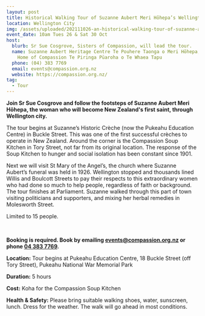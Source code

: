 ```yaml
---
layout: post
title: Historical Walking Tour of Suzanne Aubert Meri Hōhepa’s Wellington
location: Wellington City
img: /assets/uploaded/202111026-an-historical-walking-tour-of-suzanne-aubert-s-wellington.png
event_date: 10am Tues 26 & Sat 30 Oct
host:
  blurb: Sr Sue Cosgrove, Sisters of Compassion, will lead the tour.
  name: Suzanne Aubert Heritage Centre Te Pouhere Taonga o Meri Hōhepa, Our Lady’s
    Home of Compassion Te Piringa Pūaroha o Te Whaea Tapu
  phone: (04) 383 7769
  email: events@compassion.org.nz
  website: https://compassion.org.nz/
tag:
  - Tour
---
```

**Join Sr Sue Cosgrove and follow the footsteps of Suzanne Aubert Meri Hōhepa, the woman who will become New Zealand's first saint, through Wellington city.** 

The tour begins at Suzanne’s Historic Crèche (now the Pukeahu Education Centre) in Buckle Street. This was one of the first successful crèches to operate in New Zealand. Around the corner is the Compassion Soup Kitchen in Tory Street, not far from its original location. The response of the Soup Kitchen to hunger and social isolation has been constant since 1901. 

Next we will visit St Mary of the Angel’s, the church where Suzanne Aubert’s funeral was held in 1926. Wellington stopped and thousands lined Willis and Boulcott Streets to pay their respects to this extraordinary women who had done so much to help people, regardless of faith or background. The tour finishes at Parliament. Suzanne walked through this part of town visiting politicians and supporters, and mixing her herbal remedies in Molesworth Street.

Limited to 15 people. 

<br>

**Booking is required. Book by emailing [events@compassion.org.nz](mailto:events@compassion.org.nz) or phone [04 383 7769](tel:043837769).**

**Location:** Tour begins at Pukeahu Education Centre, 18 Buckle Street (off Tory Street), Pukeahu National War Memorial Park

**Duration:** 5 hours

**Cost:** Koha for the Compassion Soup Kitchen

**Health & Safety:** Please bring suitable walking shoes, water, sunscreen, lunch. Dress for the weather. The walk will go ahead in most conditions.